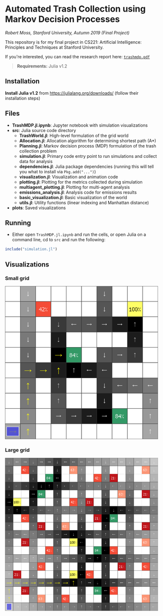 



# Automated Trash Collection using Markov Decision Processes
_Robert Moss, Stanford University, Autumn 2019 (Final Project)_

This repository is for my final project in CS221: Artificial Intelligence: Principles and Techniques at Stanford University.

If you're interested, you can read the research report here: [`trashmdp.pdf`](https://github.com/mossr/TrashMDP.jl/blob/master/trashmdp.pdf)

> **Requirements:** Julia v1.2

## Installation
**Install Julia v1.2** from https://julialang.org/downloads/ (follow their installation steps)

## Files
- **TrashMDP.jl.ipynb**: Jupyter notebook with simulation visualizations
- **src**: Julia source code directory
  - **TrashWorld.jl**: High-level formulation of the grid world
  - **Allocation.jl**: Allocation algorithm for determining shortest path (A*)
  - **Planning.jl**: Markov decision process (MDP) formulation of the trash collection problem
  - **simulation.jl**: Primary code entry point to run simulations and collect data for analysis
  - **dependencies.jl**: Julia package dependencies (running this will tell you what to install via `Pkg.add("...")`)
  - **visualization.jl**: Visualization and animation code
  - **plotting.jl**: Plotting for the metrics collected during simulation
  - **multiagent_plotting.jl**: Plotting for multi-agent analysis
  - **emissions_analysis.jl**: Analysis code for emissions results
  - **basic_visualization.jl**: Basic visualization of the world
  - **utils.jl**: Utility functions (linear indexing and Manhattan distance)
- **plots**: Saved visualizations

## Running
- Either open `TrashMDP.jl.ipynb` and run the cells, or open Julia on a command line, cd to `src` and run the following:

```julia
include("simulation.jl")
```

## Visualizations
### Small grid
![Small Grid](plots/small_grid.png?raw=true "Title")

### Large grid
![Large Grid](plots/large_grid.png?raw=true "Title")
